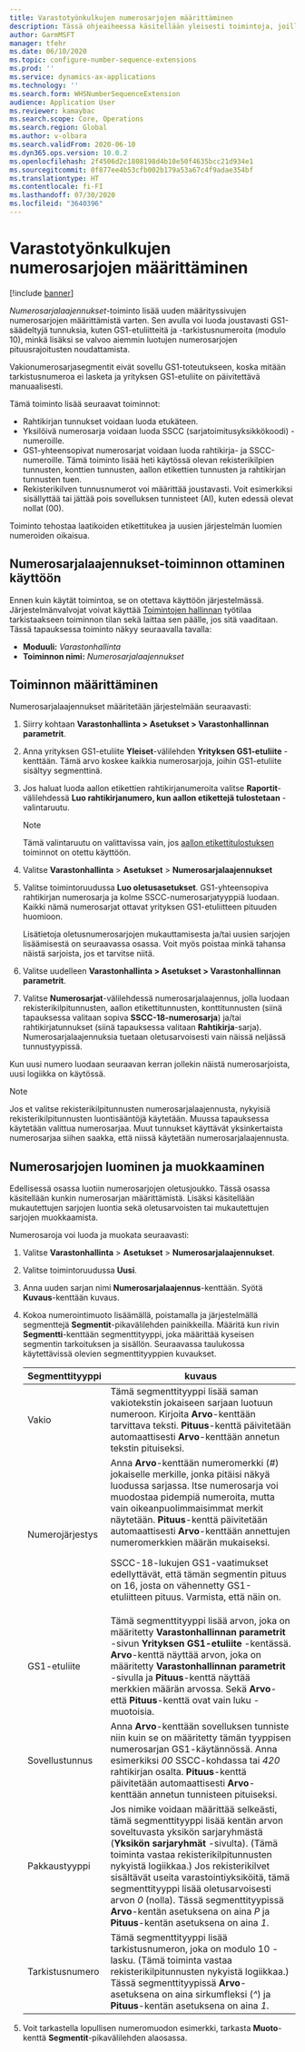 ```yaml
---
title: Varastotyönkulkujen numerosarjojen määrittäminen
description: Tässä ohjeaiheessa käsitellään yleisesti toimintoja, joilla luodaan rekisterikilpien tunnusten, aallon etiketin tunnusten, kontin tunnusten ja rahtikirjojen tunnusten numerosarjalaajennukset.
author: GarmMSFT
manager: tfehr
ms.date: 06/10/2020
ms.topic: configure-number-sequence-extensions
ms.prod: ''
ms.service: dynamics-ax-applications
ms.technology: ''
ms.search.form: WHSNumberSequenceExtension
audience: Application User
ms.reviewer: kamaybac
ms.search.scope: Core, Operations
ms.search.region: Global
ms.author: v-olbara
ms.search.validFrom: 2020-06-10
ms.dyn365.ops.version: 10.0.2
ms.openlocfilehash: 2f4506d2c1808198d4b10e50f4635bcc21d934e1
ms.sourcegitcommit: 0f877ee4b53cfb002b179a53a67c4f9adae354bf
ms.translationtype: HT
ms.contentlocale: fi-FI
ms.lasthandoff: 07/30/2020
ms.locfileid: "3640396"
---
```

# <a name="configure-number-sequences-for-warehouse-flows"></a>Varastotyönkulkujen numerosarjojen määrittäminen

[!include [banner](../includes/banner.md)]

*Numerosarjalaajennukset*-toiminto lisää uuden määrityssivujen numerosarjojen määrittämistä varten. Sen avulla voi luoda joustavasti GS1-säädeltyjä tunnuksia, kuten GS1-etuliitteitä ja -tarkistusnumeroita (modulo 10), minkä lisäksi se valvoo aiemmin luotujen numerosarjojen pituusrajoitusten noudattamista.

Vakionumerosarjasegmentit eivät sovellu GS1-toteutukseen, koska mitään tarkistusnumeroa ei lasketa ja yrityksen GS1-etuliite on päivitettävä manuaalisesti.

Tämä toiminto lisää seuraavat toiminnot:

- Rahtikirjan tunnukset voidaan luoda etukäteen.
- Yksilöivä numerosarja voidaan luoda SSCC (sarjatoimitusyksikkökoodi) -numeroille.
- GS1-yhteensopivat numerosarjat voidaan luoda rahtikirja- ja SSCC-numeroille. Tämä toiminto lisää heti käytössä olevan rekisterikilpien tunnusten, konttien tunnusten, aallon etikettien tunnusten ja rahtikirjan tunnusten tuen.
- Rekisterikilven tunnusnumerot voi määrittää joustavasti. Voit esimerkiksi sisällyttää tai jättää pois sovelluksen tunnisteet (AI), kuten edessä olevat nollat (00).

Toiminto tehostaa laatikoiden etikettitukea ja uusien järjestelmän luomien numeroiden oikaisua.

## <a name="turn-on-the-number-sequence-extensions-feature"></a>Numerosarjalaajennukset-toiminnon ottaminen käyttöön

Ennen kuin käytät toimintoa, se on otettava käyttöön järjestelmässä. Järjestelmänvalvojat voivat käyttää [Toimintojen hallinnan](../../fin-ops-core/fin-ops/get-started/feature-management/feature-management-overview.md) työtilaa tarkistaakseen toiminnon tilan sekä laittaa sen päälle, jos sitä vaaditaan. Tässä tapauksessa toiminto näkyy seuraavalla tavalla:

- **Moduuli:** *Varastonhallinta*
- **Toiminnon nimi:** *Numerosarjalaajennukset*

## <a name="set-up-the-feature"></a>Toiminnon määrittäminen

Numerosarjalaajennukset määritetään järjestelmään seuraavasti:

1. Siirry kohtaan **Varastonhallinta \> Asetukset \> Varastonhallinnan parametrit**.
1. Anna yrityksen GS1-etuliite **Yleiset**-välilehden **Yrityksen GS1-etuliite** -kenttään. Tämä arvo koskee kaikkia numerosarjoja, joihin GS1-etuliite sisältyy segmenttinä.
1. Jos haluat luoda aallon etikettien rahtikirjanumeroita valitse **Raportit**-välilehdessä **Luo rahtikirjanumero, kun aallon etikettejä tulostetaan** -valintaruutu.

    > [!NOTE]
    > Tämä valintaruutu on valittavissa vain, jos [aallon etikettitulostuksen](configure-wave-label-printing.md) toiminnot on otettu käyttöön.

1. Valitse **Varastonhallinta** \> **Asetukset** \> **Numerosarjalaajennukset**
1. Valitse toimintoruudussa **Luo oletusasetukset**. GS1-yhteensopiva rahtikirjan numerosarja ja kolme SSCC-numerosarjatyyppiä luodaan. Kaikki nämä numerosarjat ottavat yrityksen GS1-etuliitteen pituuden huomioon.

    Lisätietoja oletusnumerosarjojen mukauttamisesta ja/tai uusien sarjojen lisäämisestä on seuraavassa osassa. Voit myös poistaa minkä tahansa näistä sarjoista, jos et tarvitse niitä.

1. Valitse uudelleen **Varastonhallinta \> Asetukset \> Varastonhallinnan parametrit**.
1. Valitse **Numerosarjat**-välilehdessä numerosarjalaajennus, jolla luodaan rekisterikilpitunnusten, aallon etikettitunnusten, konttitunnusten (siinä tapauksessa valitaan sopiva **SSCC-18-numerosarja**) ja/tai rahtikirjatunnukset (siinä tapauksessa valitaan **Rahtikirja**-sarja). Numerosarjalaajennuksia tuetaan oletusarvoisesti vain näissä neljässä tunnustyypissä.

Kun uusi numero luodaan seuraavan kerran jollekin näistä numerosarjoista, uusi logiikka on käytössä.

> [!NOTE]
> Jos et valitse rekisterikilpitunnusten numerosarjalaajennusta, nykyisiä rekisterikilpitunnusten luontisääntöjä käytetään. Muussa tapauksessa käytetään valittua numerosarjaa. Muut tunnukset käyttävät yksinkertaista numerosarjaa siihen saakka, että niissä käytetään numerosarjalaajennusta.

## <a name="create-and-edit-number-sequences"></a>Numerosarjojen luominen ja muokkaaminen

Edellisessä osassa luotiin numerosarjojen oletusjoukko. Tässä osassa käsitellään kunkin numerosarjan määrittämistä. Lisäksi käsitellään mukautettujen sarjojen luontia sekä oletusarvoisten tai mukautettujen sarjojen muokkaamista.

Numerosaroja voi luoda ja muokata seuraavasti:

1. Valitse **Varastonhallinta** \> **Asetukset** \> **Numerosarjalaajennukset**.
1. Valitse toimintoruudussa **Uusi**.
1. Anna uuden sarjan nimi **Numerosarjalaajennus**-kenttään. Syötä **Kuvaus**-kenttään kuvaus.
1. Kokoa numerointimuoto lisäämällä, poistamalla ja järjestelmällä segmenttejä **Segmentit**-pikavälilehden painikkeilla. Määritä kun rivin **Segmentti**-kenttään segmenttityyppi, joka määrittää kyseisen segmentin tarkoituksen ja sisällön. Seuraavassa taulukossa käytettävissä olevien segmenttityyppien kuvaukset.

    | Segmenttityyppi | kuvaus |
    |---|---|
    | Vakio | Tämä segmenttityyppi lisää saman vakiotekstin jokaiseen sarjaan luotuun numeroon. Kirjoita **Arvo**-kenttään tarvittava teksti. **Pituus**-kenttä päivitetään automaattisesti **Arvo**-kenttään annetun tekstin pituiseksi. |
    | Numerojärjestys | Anna **Arvo**-kenttään numeromerkki (*\#*) jokaiselle merkille, jonka pitäisi näkyä luodussa sarjassa. Itse numerosarja voi muodostaa pidempiä numeroita, mutta vain oikeanpuolimmaisimmat merkit näytetään. **Pituus**-kenttä päivitetään automaattisesti **Arvo**-kenttään annettujen numeromerkkien määrän mukaiseksi.<p>SSCC-18-lukujen GS1-vaatimukset edellyttävät, että tämän segmentin pituus on 16, josta on vähennetty GS1-etuliitteen pituus. Varmista, että näin on.</p> |
    | GS1-etuliite | Tämä segmenttityyppi lisää arvon, joka on määritetty **Varastonhallinnan parametrit** -sivun **Yrityksen GS1-etuliite** -kentässä. **Arvo**-kenttä näyttää arvon, joka on määritetty **Varastonhallinnan parametrit** -sivulla ja **Pituus**-kenttä näyttää merkkien määrän arvossa. Sekä **Arvo**- että **Pituus**-kenttä ovat vain luku -muotoisia. |
    | Sovellustunnus | Anna **Arvo**-kenttään sovelluksen tunniste niin kuin se on määritetty tämän tyyppisen numerosarjan GS1-käytännössä. Anna esimerkiksi *00* SSCC-kohdassa tai *420* rahtikirjan osalta. **Pituus**-kenttä päivitetään automaattisesti **Arvo**-kenttään annetun tunnisteen pituiseksi. |
    | Pakkaustyyppi | Jos nimike voidaan määrittää selkeästi, tämä segmenttityyppi lisää kentän arvon soveltuvasta yksikön sarjaryhmästä (**Yksikön sarjaryhmät** -sivulta). (Tämä toiminta vastaa rekisterikilpitunnusten nykyistä logiikkaa.) Jos rekisterikilvet sisältävät useita varastointiyksiköitä, tämä segmenttityyppi lisää oletusarvoisesti arvon *0* (nolla). Tässä segmenttityypissä **Arvo**-kentän asetuksena on aina *P* ja **Pituus**-kentän asetuksena on aina *1*.|
    | Tarkistusnumero | Tämä segmenttityyppi lisää tarkistusnumeron, joka on modulo 10 -lasku. (Tämä toiminta vastaa rekisterikilpitunnusten nykyistä logiikkaa.) Tässä segmenttityypissä **Arvo**-asetuksena on aina sirkumfleksi (*^*) ja **Pituus**-kentän asetuksena on aina *1*. |

1. Voit tarkastella lopullisen numeromuodon esimerkki, tarkasta **Muoto**-kenttä **Segmentit**-pikavälilehden alaosassa.
